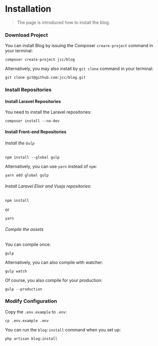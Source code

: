 # Installation

> The page is introduced how to install the blog.

### Download Project

You can install Blog by issuing the Composer `creare-project` command in your terminal:

```shell
composer create-project jcc/blog
```

Alternatively, you may also install by `git clone`  command in your terminal:

```shell
git clone git@github.com:jcc/blog.git
```

### Install Repositories

#### Install Laravel Repositories

You need to install the Laravel repositories:

```shell
composer install --no-dev
```

#### Install Front-end Repositories

###### Install the `Gulp`

```shell
npm install --global gulp
```

Alternatively, you can use `yarn` instead of `npm`:

```shell
yarn add global gulp
```

###### Install Laravel Elixir and Vuejs repositories:

```shell
npm install
```

or

```shell
yarn
```

###### Compile the assets

You can compile once:

```shell
gulp
```

Alternatively, you can also compile with watcher:

```shell
gulp watch
```

Of course, you also compile for your production:

```shell
gulp --production
```

### Modify Configuration

Copy the `.env.example` to `.env`:

```shell
cp .env.example .env
```

You can run the `blog:install` command when you set up:

```shell
php artisan blog:install
```
